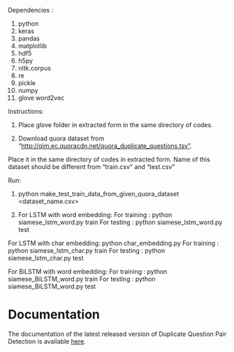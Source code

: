 Dependencies :

1.  python
2.  keras
3.  pandas
4.  matplotlib
5.  hdf5
6.  h5py
7.  nltk.corpus
8.  re
9.  pickle
10. numpy
11. glove word2vec


Instructions:

1. Place glove folder in extracted form in the same directory of codes.

2. Download quora dataset from “http://qim.ec.quoracdn.net/quora_duplicate_questions.tsv”.

Place it in the same directory of codes in extracted form. Name of this dataset should be different from “train.csv” and “test.csv” 


Run:
1. python make_test_train_data_from_given_quora_dataset <dataset_name.csv>

2. For LSTM with word embedding:
	For training :  python siamese_lstm_word.py train
	For testing : python siamese_lstm_word.py test
  
  For LSTM with char embedding:
	python char_embedding.py
	For training :  python siamese_lstm_char.py train
	For testing : python siamese_lstm_char.py test

  For BiLSTM with word embedding:
	For training :  python siamese_BiLSTM_word.py train
	For testing : python siamese_BiLSTM_word.py test





Documentation
============

The documentation of the latest released version of Duplicate Question Pair Detection is available [here](https://docs.google.com/document/d/10rPiUkijm7ukeQcE-w_2ldIxhBeIxyDVHNKg8uabrFQ/edit?ts=5ad0c89a#). 
